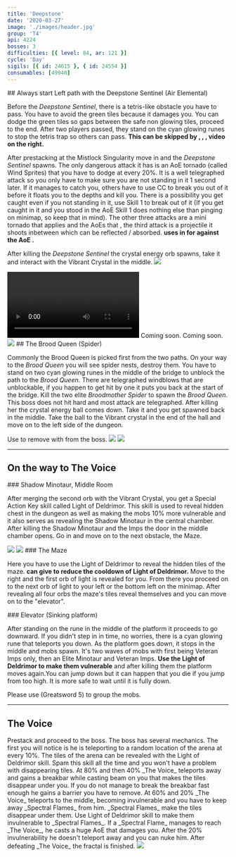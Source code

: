 ```yaml
---
title: 'Deepstone'
date: '2020-03-27'
image: './images/header.jpg'
group: 'T4'
api: 4224
bosses: 3
difficulties: [{ level: 84, ar: 121 }]
cycle: 'Day'
sigils: [{ id: 24615 }, { id: 24554 }]
consumables: [49940]
---
```


<Grid>
  
<GridItem sm="8"> 
## Always start Left path with the Deepstone Sentinel (Air Elemental) 

Before the _Deepstone Sentinel_, there is a tetris-like obstacle you have to pass. You have to avoid the green tiles because it damages you. You can dodge the green tiles so gaps between the safe non glowing tiles, proceed to the end. After two players passed, they stand on the cyan glowing runes to stop the tetris trap so others can pass. **This can be skipped by <Specialization name="Berserker"/>, <Specialization name="Soulbeast"/>, <Specialization name="Firebrand"/>, video on the right.** 

After prestacking <Boon name="might"/> at the Mistlock Singularity move in and the _Deepstone Sentinel_ spawns. The only dangerous attack it has is an AoE tornado (called Wind Sprites) that you have to dodge at every 20%. It is a well telegraphed attack so you only have to make sure you are not standing in it 1 second later. If it manages to catch you, others have to use CC to break you out of it before it floats you to the depths and kill you. There is a possibility you get caught even if you not standing in it, use Skill 1 to break out of it (If you get caught in it and you stood in the AoE Skill 1 does nothing else than pinging on minimap, so keep that in mind). The other three attacks are a mini tornado that applies <Condition name="chilled"/> and the AoEs that <Control name="daze"/>, the third attack is a projectile it shoots inbetween which can be reflected / absorbed. **<Specialization name="revenant"/> uses <Skill name="Inspiring Reinforcement"/> in <Skill name="Legendary Dwarf Stance" disableText/> for <Boon name="Stability"/> against the AoE <Control name="daze"/>.**

After killing the _Deepstone Sentinel_ the crystal energy orb spawns, take it and interact with the Vibrant Crystal in the middle.
</GridItem>
<GridItem sm="4">
<Image src="./images/maze.jpg" caption="The Tetris / Green Tiles"/>




<Tabs>
<Tab specialization="Guardian">
<Video title="Tetris skip" timestamp="189" youtube="MmJTsOhdQeo"/>
</Tab>
<Tab specialization="Ranger">
Coming soon.
</Tab>
<Tab specialization="Warrior">
Coming soon.
</Tab>
</Tabs>

</GridItem> 
<GridItem sm="12">   
<Image src="./images/deepstone_sentinel.jpg" caption="The Deepstone Sentinel"/>
</GridItem>

<GridItem sm="8"> 
## The Brood Queen (Spider)

Commonly the Brood Queen is picked first from the two paths. On your way to the _Brood Queen_ you will see spider nests, destroy them. You have to stand on two cyan glowing runes in the middle of the bridge to unblock the path to the _Brood Queen_. There are telegraphed windblows that are unblockable, if you happen to get hit by one it puts you back at the start of the bridge. Kill the two elite _Broodmother Spider_ to spawn the _Brood Queen_. This boss does not hit hard and most attack are telegraphed. After killing her the crystal energy ball comes down. Take it and you get spawned back in the middle. Take the ball to the Vibrant crystal in the end of the hall and move on to the left side of the dungeon.
</GridItem>

<GridItem sm="4">
<Tabs>
<Tab specialization="Revenant">
Use <Skill name="Legendary Demon Stance"/> to remove <Boon name="Protection"/> with <Skill name="Banish Enchantment"/> from the boss.
</Tab>
</Tabs>
</GridItem>

<GridItem sm="6">
<Image src="./images/windy_bridge.jpg" caption="The Bridge"/>
</GridItem> 
<GridItem sm="6">  
<Image src="./images/the_brood_queen.jpg" caption="The Brood Queen"/>
</GridItem>
</Grid>

---

## On the way to The Voice

<Grid>
<GridItem sm="6">
### Shadow Minotaur, Middle Room
    
After merging the second orb with the Vibrant Crystal, you get a Special Action Key skill called Light of Deldrimor. This skill is used to reveal hidden chest in the dungeon as well as making the mobs 10% more vulnerable and it also serves as revealing the Shadow Minotaur in the central chamber. After killing the Shadow Minotaur and the Imps the door in the middle chamber opens. Go in and move on to the next obstacle, the Maze.
</GridItem>

<GridItem sm="6">
<Image src="./images/deepstone_middle_room.jpg" caption="The Middle Room"/>
</GridItem>

<GridItem sm="6">
<Image src="./images/disappearing_tiles.jpg" caption="The Maze"/>
</GridItem>

<GridItem sm="6">  
### The Maze
  
Here you have to use the Light of Deldrimor to reveal the hidden tiles of the maze. **<Specialization name="Renegade"/> can give <Boon name="Alacrity"/> to reduce the cooldown of Light of Deldrimor.** Move to the right and the first orb of light is revealed for you. From there you proceed on to the next orb of light to your left or the bottom left on the minimap. After revealing all four orbs the maze's tiles reveal themselves and you can move on to the "elevator".
</GridItem>
  
<GridItem sm="8"> 
### Elevator (Sinking platform)

After standing on the rune in the middle of the platform it proceeds to go downward. If you didn't step in in time, no worries, there is a cyan glowing rune that teleports you down. As the platform goes down, it stops in the middle and mobs spawn. It's two waves of mobs with first being Veteran Imps only, then an Elite Minotaur and Veteran Imps. **Use the Light of Deldrimor to make them vulnerable** and after killing them the platform moves again.You can jump down but it can happen that you die if you jump from too high. It is more safe to wait until it is fully down.
</GridItem>

<GridItem sm="4">
<Tabs>
<Tab specialization="Guardian">
Please use <Skill name="Binding Blade"/> (Greatsword 5) to group the mobs.
</Tab>
</Tabs>
</GridItem>
</Grid>

---

## The Voice

<Grid>
<GridItem sm="8">
Prestack <Boon name="might"/> and proceed to the boss. The boss has several mechanics. The first you will notice is he is teleporting to a random location of the arena at every 10%. The tiles of the arena can be revealed with the Light of Deldrimor skill. Spam this skill all the time and you won't have a problem with disappearing tiles. At 80% and then 40% _The Voice_ teleports away and gains a breakbar while casting beam on you that makes the tiles disappear under you. If you do not manage to break the breakbar fast enough he gains a barrier you have to remove. At 60% and 20% _The Voice_ teleports to the middle, becoming invulnerable and you have to keep away _Spectral Flames_ from him. _Spectral Flames_ make the tiles disappear under them. Use Light of Deldrimor skill to make them invulnerable to _Spectral Flames_. If a _Spectral Flame_ manages to reach _The Voice_, he casts a huge AoE that damages you. After the 20% invulnerability he doesn't teleport away and you can nuke him. After defeating _The Voice_ the fractal is finished.
</GridItem>

<GridItem sm="4">
<Image src="./images/the_voice.jpg" caption="The Voice"/>
</GridItem>
</Grid>



